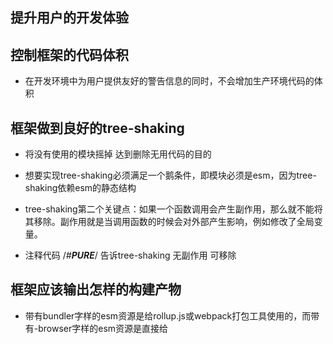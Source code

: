 
## 提升用户的开发体验
## 控制框架的代码体积
- 在开发环境中为用户提供友好的警告信息的同时，不会增加生产环境代码的体积
## 框架做到良好的tree-shaking
- 将没有使用的模块摇掉 达到删除无用代码的目的

- 想要实现tree-shaking必须满足一个鹅条件，即模块必须是esm，因为tree-shaking依赖esm的静态结构
- tree-shaking第二个关键点：如果一个函数调用会产生副作用，那么就不能将其移除。副作用就是当调用函数的时候会对外部产生影响，例如修改了全局变量。
- 注释代码 /*#__PURE__*/  告诉tree-shaking 无副作用 可移除

## 框架应该输出怎样的构建产物
- 带有bundler字样的esm资源是给rollup.js或webpack打包工具使用的，而带有-browser字样的esm资源是直接给<script type="module">使用的
- 用户可以通过webpack配置自行决定构建资源的目标环境



